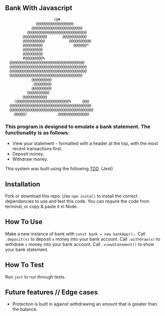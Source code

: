 ## Bank With Javascript
```
                      (@#                                              
              @@@@@@@@@@@@@@@@@                                       
            @@@@@@@@@@@@@@@@@@@@@@@                                    
          @@@@@@@@@@@@@@@@@@@@@@@@@@@                                  
        @@@@@@@@@@@       @@@@@@@@@@@                                 
        @@@@@@@@@@           @@@@@@@@@@                                
        @@@@@@@@@              @@@@@@*                                 
        @@@@@@@@@                                                      
        @@@@@@@@@                                                     
        #@@@@@@@@%                                                    
  @@@@@@@@@@@@@@@@@@@@@@@@@@@@@@@@@@                                   
  @@@@@@@@@@@@@@@@@@@@@@@@@@@@@@@@@@@                                  
  @@@@@@@@@@@@@@@@@@@@@@@@@@@@@@@@@@@                                  
  @@@@@@@@@@@@@@@@@@@@@@@@@@@@@@@@@                                   
            @@@@@@@@@                                                  
            .@@@@@@@@                                                  
            @@@@@@@@@                                                  
          @@@@@@@@@@                                                   
        @@@@@@@@@@@                                                    
    (@@@@@@@@@@@@@@@@@@@@@@@@%     @@@                                 
  @@@@@@@@@@@@@@@@@@@@@@@@@@@@@@@@@@@@@                                
  @@@@@@@@@@@@@@@@@@@@@@@@@@@@@@@@@@@@@@                              
    @@@@@/             .@@@@@@@@@@@@@@ 
```
### This program is designed to emulate a bank statement. The functionality is as follows:

* View your statement - formatted with a header at the top, with the most recent transactions first.
* Deposit money.
* Withdraw money.

This system was built using the following [TDD](https://en.wikipedia.org/wiki/Test-driven_development#:~:text=Test%2Ddriven%20development%20(TDD),software%20against%20all%20test%20cases.). (Jest)

## Installation
Fork or download this repo.
Use `npm install` to install the correct dependancies to use and test this code. You can require the code from terminal, or copy & paste it in Node.

## How To Use
Make a new instance of bank with `const bank = new bankApp();`.
Call `.deposit(x)` to deposit `x` money into your bank account.
Call `.withdraw(x)` to withdraw `x` money into your bank account.
Call `.viewStatement()` to show your bank statement.

## How To Test
Run `jest` to run through tests.

## Future features // Edge cases
* Protection is built in against withdrawing an amount that is greater than the balance.

